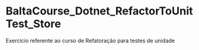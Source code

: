# BaltaCourse_Dotnet_RefactorToUnitTest_Store
Exercício referente ao curso de Refatoração para testes de unidade
